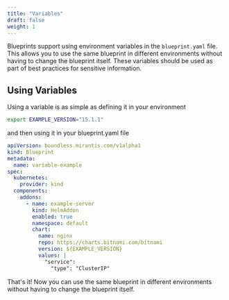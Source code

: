 ```yaml
---
title: "Variables"
draft: false
weight: 1
---
```


Blueprints support using environment variables in the `blueprint.yaml` file. This allows you to use the same blueprint in different environments without having to change the blueprint itself. These variables should be used as part of best practices for sensitive information.

## Using Variables

Using a variable is as simple as defining it in your environment

```bash
export EXAMPLE_VERSION="15.1.1"
```

and then using it in your blueprint.yaml file

```yaml
apiVersion: boundless.mirantis.com/v1alpha1
kind: Blueprint
metadata:
  name: variable-example
spec:
  kubernetes:
    provider: kind
  components:
    addons:
      - name: example-server
        kind: HelmAddon
        enabled: true
        namespace: default
        chart:
          name: nginx
          repo: https://charts.bitnami.com/bitnami
          version: ${EXAMPLE_VERSION}
          values: |
            "service":
              "type": "ClusterIP"
```

That's it! Now you can use the same blueprint in different environments without having to change the blueprint itself.
